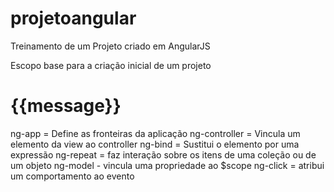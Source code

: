 # projetoangular
Treinamento de um Projeto criado em AngularJS


Escopo base para a criação inicial de um projeto

<!DOCTYPE html>
<html ng-app="helloWorld">
<head>
    <title>Hello World</title>
    <script src="angular.js"></script>
    <script>
        angular.module("helloWorld", []);
        angular.module("helloWorld").controller("helloWorldCtrl", function ($scope) {
            $scope.message = "Ola Mundo, estou de volta!";
        })
    </script>
</head>
<body>
    <div ng-controller="helloWorldCtrl">
       <h1>{{message}}</h1> 
    </div>
</body>
</html>

ng-app = Define as fronteiras da aplicação
ng-controller = Vincula um elemento da view ao controller
ng-bind = Sustitui o elemento por uma expressão
ng-repeat = faz interação sobre os itens de uma coleção ou de um objeto
ng-model - vincula uma propriedade ao $scope
ng-click = atribui um comportamento ao evento